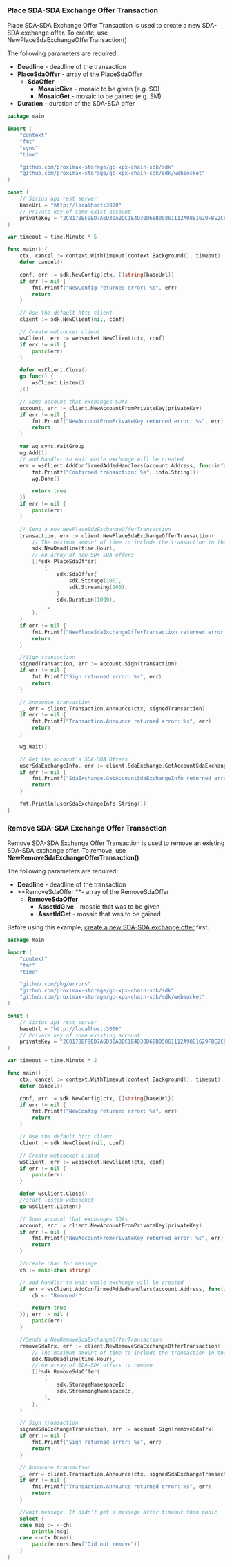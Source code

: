 ### Place SDA-SDA Exchange Offer Transaction
Place SDA-SDA Exchange Offer Transaction is used to create a new SDA-SDA exchange offer. To create, use NewPlaceSdaExchangeOfferTransaction()

The following parameters are required:
* **Deadline** - deadline of the transaction
* **PlaceSdaOffer** - array of the PlaceSdaOffer
  * **SdaOffer**
    * **MosaicGive** - mosaic to be given (e.g. SO)
    * **MosaicGet** - mosaic to be gained (e.g. SM)
* **Duration** - duration of the SDA-SDA offer

```go
package main

import (
	"context"
	"fmt"
	"sync"
	"time"

	"github.com/proximax-storage/go-xpx-chain-sdk/sdk"
	"github.com/proximax-storage/go-xpx-chain-sdk/sdk/websocket"
)

const (
	// Sirius api rest server
	baseUrl = "http://localhost:3000"
	// Private key of some exist account
	privateKey = "2C8178EF9ED7A6D30ABDC1E4D30D68B05861112A98B1629FBE2C8D16FDE97A1C"
)

var timeout = time.Minute * 5

func main() {
	ctx, cancel := context.WithTimeout(context.Background(), timeout)
	defer cancel()

	conf, err := sdk.NewConfig(ctx, []string{baseUrl})
	if err != nil {
		fmt.Printf("NewConfig returned error: %s", err)
		return
	}

	// Use the default http client
	client := sdk.NewClient(nil, conf)

	// Create websocket client
	wsClient, err := websocket.NewClient(ctx, conf)
	if err != nil {
		panic(err)
	}

	defer wsClient.Close()
	go func() {
		wsClient.Listen()
	}()

	// Some account that exchanges SDAs
	account, err := client.NewAccountFromPrivateKey(privateKey)
	if err != nil {
		fmt.Printf("NewAccountFromPrivateKey returned error: %s", err)
		return
	}

	var wg sync.WaitGroup
	wg.Add(1)
	// add handler to wait while exchange will be created
	err = wsClient.AddConfirmedAddedHandlers(account.Address, func(info sdk.Transaction) bool {
		fmt.Printf("Confirmed transaction: %s", info.String())
		wg.Done()

		return true
	})
	if err != nil {
		panic(err)
	}

	// Send a new NewPlaceSdaExchangeOfferTransaction
	transaction, err := client.NewPlaceSdaExchangeOfferTransaction(
		// The maximum amount of time to include the transaction in the blockchain.
		sdk.NewDeadline(time.Hour),
		// An array of new SDA-SDA offers
		[]*sdk.PlaceSdaOffer{
			{
				sdk.SdaOffer{
					sdk.Storage(100),
					sdk.Streaming(200),
				},
				sdk.Duration(1000),
			},
		},
	)
	if err != nil {
		fmt.Printf("NewPlaceSdaExchangeOfferTransaction returned error: %s", err)
		return
	}

	//Sign transaction
	signedTransaction, err := account.Sign(transaction)
	if err != nil {
		fmt.Printf("Sign returned error: %s", err)
		return
	}

	// Announce transaction
	_, err = client.Transaction.Announce(ctx, signedTransaction)
	if err != nil {
		fmt.Printf("Transaction.Announce returned error: %s", err)
		return
	}

	wg.Wait()

	// Get the account's SDA-SDA Offers
	userSdaExchangeInfo, err := client.SdaExchange.GetAccountSdaExchangeInfo(context.Background(), account.PublicAccount)
	if err != nil {
		fmt.Printf("SdaExchange.GetAccountSdaExchangeInfo returned error: %s", err)
		return
	}

	fmt.Println(userSdaExchangeInfo.String())
}
```

### Remove SDA-SDA Exchange Offer Transaction
Remove SDA-SDA Exchange Offer Transaction is used to remove an existing SDA-SDA exchange offer. To remove, use **NewRemoveSdaExchangeOfferTransaction()**

The following parameters are required:
* **Deadline** - deadline of the transaction
* **RemoveSdaOffer **- array of the RemoveSdaOffer
  * **RemoveSdaOffer**
    * **AssetIdGive** - mosaic that was to be given
    * ****AssetIdGet**** - mosaic that was to be gained

Before using this example, [create a new SDA-SDA exchange offer](https://github.com/proximax-storage/go-xpx-chain-sdk/wiki/_new#place-sda-sda-exchange-offer-transaction) first.

```go
package main

import (
	"context"
	"fmt"
	"time"

	"github.com/pkg/errors"
	"github.com/proximax-storage/go-xpx-chain-sdk/sdk"
	"github.com/proximax-storage/go-xpx-chain-sdk/sdk/websocket"
)

const (
	// Sirius api rest server
	baseUrl = "http://localhost:3000"
	// Private key of some existing account
	privateKey = "2C8178EF9ED7A6D30ABDC1E4D30D68B05861112A98B1629FBE2C8D16FDE97A1C"
)

var timeout = time.Minute * 2

func main() {
	ctx, cancel := context.WithTimeout(context.Background(), timeout)
	defer cancel()

	conf, err := sdk.NewConfig(ctx, []string{baseUrl})
	if err != nil {
		fmt.Printf("NewConfig returned error: %s", err)
		return
	}

	// Use the default http client
	client := sdk.NewClient(nil, conf)

	// Create websocket client
	wsClient, err := websocket.NewClient(ctx, conf)
	if err != nil {
		panic(err)
	}

	defer wsClient.Close()
	//start listen websocket
	go wsClient.Listen()

	// Some account that exchanges SDAs
	account, err := client.NewAccountFromPrivateKey(privateKey)
	if err != nil {
		fmt.Printf("NewAccountFromPrivateKey returned error: %s", err)
		return
	}

	//create chan for message
	ch := make(chan string)

	// add handler to wait while exchange will be created
	if err = wsClient.AddConfirmedAddedHandlers(account.Address, func(info sdk.Transaction) bool {
		ch <- "Removed!"

		return true
	}); err != nil {
		panic(err)
	}

	//Sends a NewRemoveSdaExchangeOfferTransaction
	removeSdaTrx, err := client.NewRemoveSdaExchangeOfferTransaction(
		// The maximum amount of time to include the transaction in the blockchain.
		sdk.NewDeadline(time.Hour),
		// An array of SDA-SDA offers to remove
		[]*sdk.RemoveSdaOffer{
			{
				sdk.StorageNamespaceId,
				sdk.StreamingNamespaceId,
			},
		},
	)

	// Sign transaction
	signedSdaExchangeTransaction, err := account.Sign(removeSdaTrx)
	if err != nil {
		fmt.Printf("Sign returned error: %s", err)
		return
	}

	// Announce transaction
	_, err = client.Transaction.Announce(ctx, signedSdaExchangeTransaction)
	if err != nil {
		fmt.Printf("Transaction.Announce returned error: %s", err)
		return
	}

	//wait message. If didn't get a message after timeout then panic
	select {
	case msg := <-ch:
		println(msg)
	case <-ctx.Done():
		panic(errors.New("Did not remove"))
	}
}
```